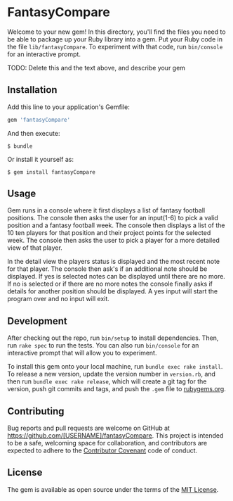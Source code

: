 # FantasyCompare

Welcome to your new gem! In this directory, you'll find the files you need to be able to package up your Ruby library into a gem. Put your Ruby code in the file `lib/fantasyCompare`. To experiment with that code, run `bin/console` for an interactive prompt.

TODO: Delete this and the text above, and describe your gem

## Installation

Add this line to your application's Gemfile:

```ruby
gem 'fantasyCompare'
```

And then execute:

    $ bundle

Or install it yourself as:

    $ gem install fantasyCompare

## Usage

Gem runs in a console where it first displays a list of fantasy football positions. The console then asks the user for an input(1-6) to pick a valid position and a fantasy football week. The console then displays a list of the 10 ten players for that position and their project points for the selected week. The console then asks the user to pick a player for a more detailed view of that player.

In the detail view the players status is displayed and the most recent note for that player. The console then ask's if an additional note should be displayed. If yes is selected notes can be displayed until there are no more. If no is selected or if there are no more notes the console finally asks if details for another position should be displayed. A yes input will start the program over and no input will exit. 

## Development

After checking out the repo, run `bin/setup` to install dependencies. Then, run `rake spec` to run the tests. You can also run `bin/console` for an interactive prompt that will allow you to experiment.

To install this gem onto your local machine, run `bundle exec rake install`. To release a new version, update the version number in `version.rb`, and then run `bundle exec rake release`, which will create a git tag for the version, push git commits and tags, and push the `.gem` file to [rubygems.org](https://rubygems.org).

## Contributing

Bug reports and pull requests are welcome on GitHub at https://github.com/[USERNAME]/fantasyCompare. This project is intended to be a safe, welcoming space for collaboration, and contributors are expected to adhere to the [Contributor Covenant](http://contributor-covenant.org) code of conduct.


## License

The gem is available as open source under the terms of the [MIT License](http://opensource.org/licenses/MIT).
